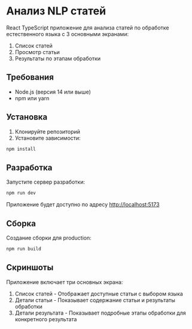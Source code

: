 # Анализ NLP статей

React TypeScript приложение для анализа статей по обработке естественного языка с 3 основными экранами:
1. Список статей
2. Просмотр статьи
3. Результаты по этапам обработки

## Требования

- Node.js (версия 14 или выше)
- npm или yarn

## Установка

1. Клонируйте репозиторий
2. Установите зависимости:

```bash
npm install
```

## Разработка

Запустите сервер разработки:

```bash
npm run dev
```

Приложение будет доступно по адресу [http://localhost:5173](http://localhost:5173)

## Сборка

Создание сборки для production:

```bash
npm run build
```

## Скриншоты

Приложение включает три основных экрана:

1. Список статей - Отображает доступные статьи с выбором языка
2. Детали статьи - Показывает содержание статьи и результаты обработки
3. Детали результата - Показывает подробные этапы обработки для конкретного результата
